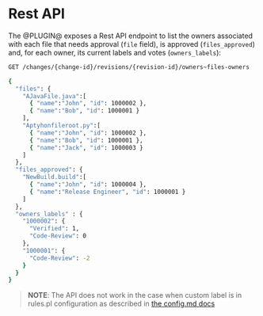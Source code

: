 # Rest API

The @PLUGIN@ exposes a Rest API endpoint to list the owners associated with each file that
needs approval (`file` field), is approved (`files_approved`) and, for each owner,
its current labels and votes (`owners_labels`):

```bash
GET /changes/{change-id}/revisions/{revision-id}/owners~files-owners

{
  "files": {
    "AJavaFile.java":[
      { "name":"John", "id": 1000002 },
      { "name":"Bob", "id": 1000001 }
    ],
    "Aptyhonfileroot.py":[
      { "name":"John", "id": 1000002 },
      { "name":"Bob", "id": 1000001 },
      { "name":"Jack", "id": 1000003 }
    ]
  },
  "files_approved": {
    "NewBuild.build":[
      { "name":"John", "id": 1000004 },
      { "name":"Release Engineer", "id": 1000001 }
    ]
  },
  "owners_labels" : {
    "1000002": {
      "Verified": 1,
      "Code-Review": 0
    },
    "1000001": {
      "Code-Review": -2
    }
  }
}

```

> __NOTE__: The API does not work in the case when custom label is in
> rules.pl configuration as described in [the config.md docs](./config.md#example-3-owners-based-on-matchers)